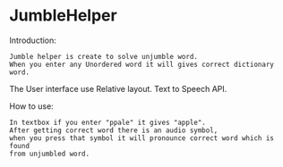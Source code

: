 # JumbleHelper

 Introduction:
 
    Jumble helper is create to solve unjumble word. 
    When you enter any Unordered word it will gives correct dictionary word.

The User interface use Relative layout.
Text to Speech API.
    
  How to use:
  
    In textbox if you enter "ppale" it gives "apple".
    After getting correct word there is an audio symbol, 
    when you press that symbol it will pronounce correct word which is found 
    from unjumbled word.
    
    
  
    
  
  
  
      
